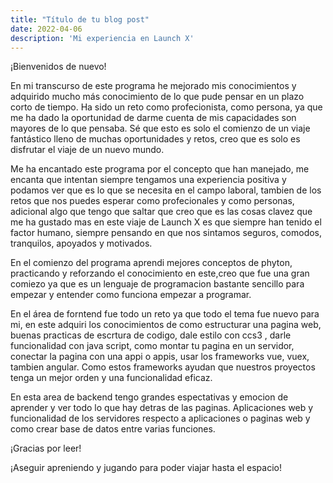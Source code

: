 ```yaml
---
title: "Título de tu blog post"
date: 2022-04-06
description: 'Mi experiencia en Launch X'
---
```


¡Bienvenidos de nuevo!

En mi transcurso de este programa he mejorado mis conocimientos y adquirido mucho más conocimiento de lo que pude 
pensar en un plazo corto de tiempo. Ha sido un reto como profecionista, como persona, ya que me ha dado la oportunidad
de darme cuenta de mis capacidades son mayores de lo que pensaba. Sé que esto es solo el comienzo de un viaje fantástico
lleno de muchas oportunidades y retos, creo que es solo es disfrutar el viaje de un nuevo mundo.

Me ha encantado este programa por el concepto que han manejado, me encanta que intentan siempre tengamos una experiencia 
positiva y podamos ver que es lo que se necesita en el campo laboral, tambien de los retos que nos puedes esperar como
profecionales y como personas, adicional algo que tengo que saltar que creo que es las cosas clavez que me ha gustado mas en 
este viaje de Launch X es que siempre han tenido el factor humano, siempre pensando en que nos sintamos seguros, comodos, 
tranquilos, apoyados y motivados.

En el comienzo del programa aprendi mejores conceptos de phyton, practicando y reforzando el conocimiento en este,creo que
fue una gran comiezo ya que es un lenguaje de programacion bastante sencillo para empezar y entender como funciona empezar 
a programar.

En el área de forntend fue todo un reto ya que todo el tema fue nuevo para mi, en este adquiri los conocimientos de 
como  estructurar una pagina web, buenas practicas de escrtura de codigo, dale estilo con ccs3 , darle funcionalidad
con java script, como montar tu pagina en un servidor, conectar la pagina con una appi o appis, usar los frameworks vue,
vuex, tambien angular. Como estos frameworks ayudan que nuestros proyectos tenga un mejor orden y una funcionalidad 
eficaz.

En esta area de backend tengo grandes espectativas y emocion de aprender y ver todo lo que hay detras de las paginas.
Aplicaciones web y funcionalidad de los servidores respecto a aplicaciones o paginas web y como crear base de datos entre
varias funciones.

¡Gracias por leer!

¡Aseguir apreniendo y jugando para poder viajar hasta el espacio!




